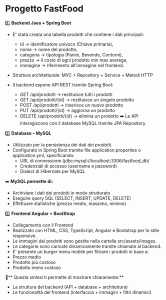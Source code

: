 # Progetto FastFood 
 1️⃣ **Backend Java + Spring Boot**
 - E' stata creata una tabella prodotti che contiene i dati principali:
   - id        -> identificatore univoco (Chiave primaria), 
   - nome      -> nome del prodotto,
   - categoria -> tipologia (Panini, Bevende, Contorni),
   - prezzo    -> il costo di ogni prodotto min max averege,
   - immagine  -> riferimento all'immagine nel frontend.

 - Struttura architetturale: MVC + Repository + Service + Metodi HTTP
 - Il backend espone API REST tramite Spring Boot:
   - GET /api/prodotti → restituisce tutti i prodotti
   - GET /api/prodotti/{id} → restituisce un singolo prodotto
   - POST /api/prodotti → inserisce un nuovo prodotto
   - PUT /api/prodotti/{id} → aggiorna un prodotto
   - DELETE /api/prodotti/{id} → elimina un prodotto
➡️ Le API interagiscono con il database MySQL tramite JPA Repository.

 2️⃣ **Database – MySQL**
 - Utilizzato per la persistenza dei dati dei prodotti.
 - Configurato in Spring Boot tramite file application.properties o application.yml, specificando:
   - URL di connessione (jdbc:mysql://localhost:3306/fastfood_db)
   - Credenziali di accesso (username e password)
   - Dialect di Hibernate per MySQL

 ➡️ **MySQL permette di:**
- Archiviare i dati dei prodotti in modo strutturato
- Eseguire query SQL (SELECT, INSERT, UPDATE, DELETE)
- Effettuare statistiche (prezzo medio, massimo, minimo)

 3️⃣ **Frontend Angular + BootStrap**
 - Collegamento con il Frontend
 - Realizzato con HTML, CSS, TypeScript, Angular e Bootstrap per lo stile responsive.
 - Le immagini dei prodotti sono gestite nella cartella src/assets/images.
 - Le categorie sono caricate dinamicamente tramite chiamate al backend.
 - E' presente un burger menu mobile per filtrare i prodotti in base a:
  - Prezzo medio
  - Prodotto più costoso
  - Prodotto meno costoso

📌** Questa sintesi ti permette di mostrare chiaramente:**
- La struttura del backend (API + database + architettura)
- Le funzionalità del frontend (interfaccia + immagini + filtri dinamici)
